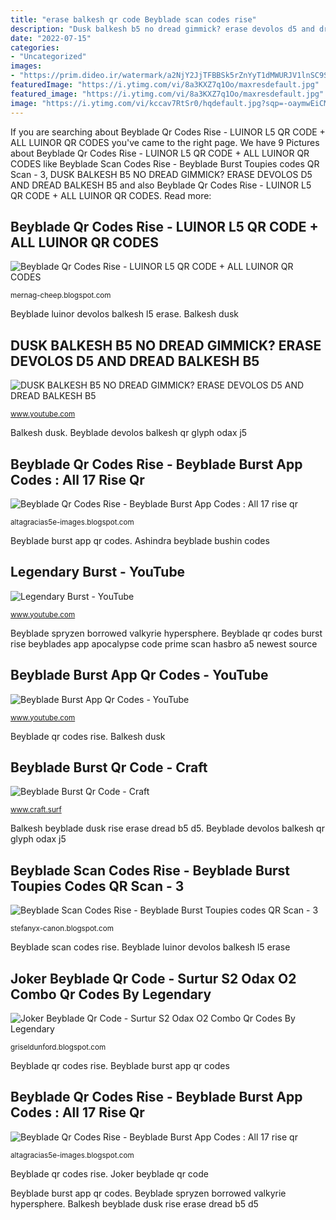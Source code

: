 ```yaml
---
title: "erase balkesh qr code Beyblade scan codes rise"
description: "Dusk balkesh b5 no dread gimmick? erase devolos d5 and dread balkesh b5"
date: "2022-07-15"
categories:
- "Uncategorized"
images:
- "https://prim.dideo.ir/watermark/a2NjY2JjTFBBSk5rZnYyT1dMWURJV1lnSC9SZ2NzYVZmaWZKL3ZpL2NaNGlGYmFFejFsWVhVNXVjc1FzRzZ1bFNKa3ByZWVwK09JcDFSc1kzdHFQWitkc3pBUXZHd21Ic0toZjhEazdITlFta3Y4RUlXQVVDVUM3MTRRZG9oaHlhVkdSdjNNTVNqYkdZdE1QVG9DNGJ6YkRBNFB5L0ZDWHlwQ1F4WjhaV09XQTBhM3p0bEdOR0lvVEJWSFVwMERUWmRKbkkxc0NXeS8rT3ROS25xaDA0d2N5TksxQjljb1YxQjZ3YkVKb05kMGNic2VFUVRwWHVwMUxzOE44L3U0Tw=="
featuredImage: "https://i.ytimg.com/vi/8a3KXZ7q1Oo/maxresdefault.jpg"
featured_image: "https://i.ytimg.com/vi/8a3KXZ7q1Oo/maxresdefault.jpg"
image: "https://i.ytimg.com/vi/kccav7RtSr0/hqdefault.jpg?sqp=-oaymwEiCMQBEG5IWvKriqkDFQgBFQAAAAAYASUAAMhCPQCAokN4AQ==&amp;rs=AOn4CLDL-0bdJC2AxyFhhHFwT1X_6nbFXA"
---
```


If you are searching about Beyblade Qr Codes Rise - LUINOR L5 QR CODE + ALL LUINOR QR CODES you've came to the right page. We have 9 Pictures about Beyblade Qr Codes Rise - LUINOR L5 QR CODE + ALL LUINOR QR CODES like Beyblade Scan Codes Rise - Beyblade Burst Toupies codes QR Scan - 3, DUSK BALKESH B5 NO DREAD GIMMICK? ERASE DEVOLOS D5 AND DREAD BALKESH B5 and also Beyblade Qr Codes Rise - LUINOR L5 QR CODE + ALL LUINOR QR CODES. Read more:

## Beyblade Qr Codes Rise - LUINOR L5 QR CODE + ALL LUINOR QR CODES

![Beyblade Qr Codes Rise - LUINOR L5 QR CODE + ALL LUINOR QR CODES](https://i.ytimg.com/vi/uHDk7RIKX1w/maxresdefault.jpg "Beyblade spryzen borrowed valkyrie hypersphere")

<small>mernag-cheep.blogspot.com</small>

Beyblade luinor devolos balkesh l5 erase. Balkesh dusk

## DUSK BALKESH B5 NO DREAD GIMMICK? ERASE DEVOLOS D5 AND DREAD BALKESH B5

![DUSK BALKESH B5 NO DREAD GIMMICK? ERASE DEVOLOS D5 AND DREAD BALKESH B5](https://i.ytimg.com/vi/sRet5hdfBIQ/maxresdefault.jpg "Beyblade qr codes rise")

<small>www.youtube.com</small>

Balkesh dusk. Beyblade devolos balkesh qr glyph odax j5

## Beyblade Qr Codes Rise - Beyblade Burst App Codes : All 17 Rise Qr

![Beyblade Qr Codes Rise - Beyblade Burst App Codes : All 17 rise qr](https://i.ytimg.com/vi/Kmr9CSQp75k/hqdefault.jpg "Beyblade qr codes rise")

<small>altagracias5e-images.blogspot.com</small>

Beyblade burst app qr codes. Ashindra beyblade bushin codes

## Legendary Burst - YouTube

![Legendary Burst - YouTube](https://i.ytimg.com/vi/kccav7RtSr0/hqdefault.jpg?sqp=-oaymwEiCMQBEG5IWvKriqkDFQgBFQAAAAAYASUAAMhCPQCAokN4AQ==&amp;rs=AOn4CLDL-0bdJC2AxyFhhHFwT1X_6nbFXA "Beyblade qr codes rise")

<small>www.youtube.com</small>

Beyblade spryzen borrowed valkyrie hypersphere. Beyblade qr codes burst rise beyblades app apocalypse code prime scan hasbro a5 newest source

## Beyblade Burst App Qr Codes - YouTube

![Beyblade Burst App Qr Codes - YouTube](https://i.ytimg.com/vi/wLpP_afIpxc/hqdefault.jpg?sqp=-oaymwEXCNACELwBSFryq4qpAwkIARUAAIhCGAE=&amp;rs=AOn4CLBXQVAP7crEvsrQhYM7faXUNGsjcA "Joker beyblade qr code")

<small>www.youtube.com</small>

Beyblade qr codes rise. Balkesh dusk

## Beyblade Burst Qr Code - Craft

![Beyblade Burst Qr Code - Craft](https://i.ytimg.com/vi/wf4AGUmTJyk/mqdefault.jpg "Balkesh beyblade dusk rise erase dread b5 d5")

<small>www.craft.surf</small>

Balkesh beyblade dusk rise erase dread b5 d5. Beyblade devolos balkesh qr glyph odax j5

## Beyblade Scan Codes Rise - Beyblade Burst Toupies Codes QR Scan - 3

![Beyblade Scan Codes Rise - Beyblade Burst Toupies codes QR Scan - 3](https://i.ytimg.com/vi/8a3KXZ7q1Oo/maxresdefault.jpg "Beyblade burst qr code")

<small>stefanyx-canon.blogspot.com</small>

Beyblade scan codes rise. Beyblade luinor devolos balkesh l5 erase

## Joker Beyblade Qr Code - Surtur S2 Odax O2 Combo Qr Codes By Legendary

![Joker Beyblade Qr Code - Surtur S2 Odax O2 Combo Qr Codes By Legendary](https://lh6.googleusercontent.com/proxy/sxFsu4Mag72o6X9tmOifuUheA-bRyG0PElYbzqLm3duPwiwPcYptjIh7LNNyHue32ksao4ZfYB3BqYfXKZp50vi-AMextzX9=w1200-h630-pd "Beyblade qr codes rise")

<small>griseldunford.blogspot.com</small>

Beyblade qr codes rise. Beyblade burst app qr codes

## Beyblade Qr Codes Rise - Beyblade Burst App Codes : All 17 Rise Qr

![Beyblade Qr Codes Rise - Beyblade Burst App Codes : All 17 rise qr](https://prim.dideo.ir/watermark/a2NjY2JjTFBBSk5rZnYyT1dMWURJV1lnSC9SZ2NzYVZmaWZKL3ZpL2NaNGlGYmFFejFsWVhVNXVjc1FzRzZ1bFNKa3ByZWVwK09JcDFSc1kzdHFQWitkc3pBUXZHd21Ic0toZjhEazdITlFta3Y4RUlXQVVDVUM3MTRRZG9oaHlhVkdSdjNNTVNqYkdZdE1QVG9DNGJ6YkRBNFB5L0ZDWHlwQ1F4WjhaV09XQTBhM3p0bEdOR0lvVEJWSFVwMERUWmRKbkkxc0NXeS8rT3ROS25xaDA0d2N5TksxQjljb1YxQjZ3YkVKb05kMGNic2VFUVRwWHVwMUxzOE44L3U0Tw== "Beyblade qr codes rise")

<small>altagracias5e-images.blogspot.com</small>

Beyblade qr codes rise. Joker beyblade qr code

Beyblade burst app qr codes. Beyblade spryzen borrowed valkyrie hypersphere. Balkesh beyblade dusk rise erase dread b5 d5
